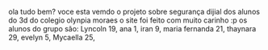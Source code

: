 ola tudo bem? voce esta vemdo o projeto sobre segurança dijial dos alunos do 3d do colegio olynpia moraes o site foi feito com muito carinho :p os alunos do grupo são: Lyncoln 19, ana 1, iran 9, maria fernanda 21, thaynara 29, evelyn 5, Mycaella 25,
